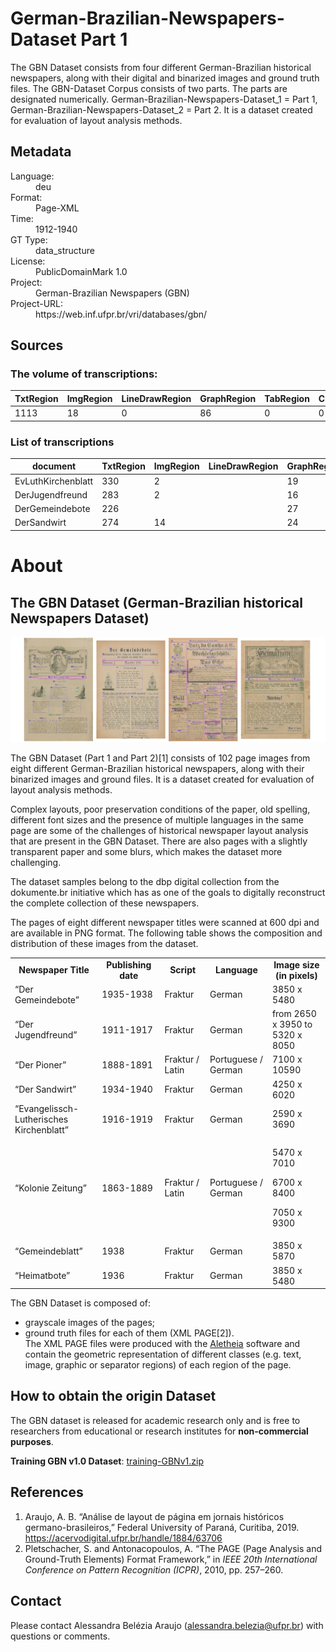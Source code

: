 <div>
   <h1 id="title">German-Brazilian-Newspapers-Dataset Part 1</h1>
   <p id="paragraph">The GBN Dataset consists from four different German-Brazilian historical
newspapers, along with their digital and binarized images and ground truth
files. The GBN-Dataset Corpus consists of two parts. 
The parts are designated numerically. 
German-Brazilian-Newspapers-Dataset_1 = Part 1, 
German-Brazilian-Newspapers-Dataset_2 = Part 2.
It is a dataset created for evaluation of layout analysis methods.
</p>
   <h2>Metadata</h2>
   <dl class="grid">
      <dt id="Language">Language:</dt>
      <dd>deu</dd>
      <dt id="Format">Format:</dt>
      <dd>Page-XML</dd>
      <dt id="Time">Time:</dt>
      <dd>1912-1940</dd>
      <dt id="GTT">GT Type:</dt>
      <dd>data_structure</dd>
      <dt id="License">License:</dt>
      <dd>PublicDomainMark 1.0</dd>
      <dt id="Project">Project:</dt>
      <dd>German-Brazilian Newspapers (GBN) </dd>
      <dt id="Project-URL">Project-URL:</dt>
      <dd>https://web.inf.ufpr.br/vri/databases/gbn/</dd>
   </dl>
   <h2>Sources</h2>
   <h3>The volume of transcriptions:</h3>
   <table id="table_id">
      <thead>
         <tr>
            <th>TxtRegion</th>
            <th>ImgRegion</th>
            <th>LineDrawRegion</th>
            <th>GraphRegion</th>
            <th>TabRegion</th>
            <th>ChartRegion</th>
            <th>SepRegion</th>
            <th>MathRegion</th>
            <th>ChemRegion</th>
            <th>MusicRegion</th>
            <th>AdRegion</th>
            <th>NoiseRegion</th>
            <th>UnkownRegion</th>
            <th>CustomRegion</th>
            <th>TextLine</th>
            <th>Page</th>
         </tr>
      </thead>
      <tbody>
         <tr>
            <td>1113</td>
            <td>18</td>
            <td>0</td>
            <td>86</td>
            <td>0</td>
            <td>0</td>
            <td>157</td>
            <td>0</td>
            <td>0</td>
            <td>0</td>
            <td>0</td>
            <td>0</td>
            <td>0</td>
            <td>0</td>
            <td>0</td>
            <td>68</td>
         </tr>
      </tbody>
   </table>
   <div id="transcriptions">
      <h3>List of transcriptions</h3>
      <div>
         <table id="table_id" class="display">
            <thead>
               <tr>
                  <th>document</th>
                  <th>TxtRegion</th>
                  <th>ImgRegion</th>
                  <th>LineDrawRegion</th>
                  <th>GraphRegion</th>
                  <th>TabRegion</th>
                  <th>ChartRegion</th>
                  <th>SepRegion</th>
                  <th>MathRegion</th>
                  <th>ChemRegion</th>
                  <th>MusicRegion</th>
                  <th>AdRegion</th>
                  <th>NoiseRegion</th>
                  <th>UnkownRegion</th>
                  <th>CustomRegion</th>
                  <th>TextLine</th>
                  <th>Page</th>
               </tr>
            </thead>
            <tbody>
               <tr>
                  <td>EvLuthKirchenblatt</td>
                  <td>330</td>
                  <td>2</td>
                  <td/>
                  <td>19</td>
                  <td/>
                  <td/>
                  <td>34</td>
                  <td/>
                  <td/>
                  <td/>
                  <td/>
                  <td/>
                  <td/>
                  <td/>
                  <td/>
                  <td>17</td>
               </tr>
               <tr>
                  <td>DerJugendfreund</td>
                  <td>283</td>
                  <td>2</td>
                  <td/>
                  <td>16</td>
                  <td/>
                  <td/>
                  <td>28</td>
                  <td/>
                  <td/>
                  <td/>
                  <td/>
                  <td/>
                  <td/>
                  <td/>
                  <td/>
                  <td>15</td>
               </tr>
               <tr>
                  <td>DerGemeindebote</td>
                  <td>226</td>
                  <td/>
                  <td/>
                  <td>27</td>
                  <td/>
                  <td/>
                  <td>30</td>
                  <td/>
                  <td/>
                  <td/>
                  <td/>
                  <td/>
                  <td/>
                  <td/>
                  <td/>
                  <td>19</td>
               </tr>
               <tr>
                  <td>DerSandwirt</td>
                  <td>274</td>
                  <td>14</td>
                  <td/>
                  <td>24</td>
                  <td/>
                  <td/>
                  <td>65</td>
                  <td/>
                  <td/>
                  <td/>
                  <td/>
                  <td/>
                  <td/>
                  <td/>
                  <td/>
                  <td>17</td>
               </tr>
            </tbody>
         </table>
      </div>
   </div>
   <div id="extent">
      <h1>About</h1>
      <h2>The GBN Dataset (German-Brazilian historical Newspapers Dataset)</h2>
      <p>
         <img fetchpriority="high"
              decoding="async"
              class="size-full wp-image-566 aligncenter"
              src="GBNdatabase.png"/>
      </p>
      <p>The GBN Dataset (Part 1 and Part 2)[1] consists of 102 page images from eight different German-Brazilian historical newspapers, along with their binarized images and ground files. It is a dataset created for evaluation of layout analysis methods.</p>
      <p>Complex layouts, poor preservation conditions of the paper, old spelling, different font sizes and the presence of multiple languages in the same page are some of the challenges of historical newspaper layout analysis that are present in the GBN Dataset. There are also pages with a slightly transparent paper and some blurs, which makes the dataset more challenging.</p>
      <p>The dataset samples belong to the dbp digital collection from the dokumente.br initiative which has as one of the goals to digitally reconstruct the complete collection of these newspapers.</p>
      <p>The pages of eight different newspaper titles were scanned at 600 dpi and are available in PNG format. The following table shows the composition and distribution of these images from the dataset.</p>
      <table>
         <tbody>
            <tr>
               <td style="width: 127.75px;text-align: center">
                  <strong>Newspaper Title</strong>
               </td>
               <td style="width: 88.35px;text-align: center">
                  <strong>Publishing date</strong>
               </td>
               <td style="width: 60.4px;text-align: center">
                  <strong>Script</strong>
               </td>
               <td style="width: 87.4333px;text-align: center">
                  <strong>Language</strong>
               </td>
               <td style="width: 83.0667px;text-align: center">
                  <strong>Image size (in pixels)</strong>
               </td>
               </tr>
            <tr>
               <td style="width: 127.75px;text-align: left">“Der Gemeindebote”</td>
               <td style="width: 88.35px">1935-1938</td>
               <td style="width: 60.4px">Fraktur</td>
               <td style="width: 87.4333px">German</td>
               <td style="width: 83.0667px">3850 x 5480</td>
               </tr>
            <tr>
               <td style="width: 127.75px;text-align: left">“Der Jugendfreund”</td>
               <td style="width: 88.35px">1911-1917</td>
               <td style="width: 60.4px">Fraktur</td>
               <td style="width: 87.4333px">German</td>
               <td style="width: 83.0667px">from 2650 x 3950 to 5320 x 8050</td>
            </tr>
            <tr>
               <td style="width: 127.75px;text-align: left">“Der Pioner”</td>
               <td style="width: 88.35px">1888-1891</td>
               <td style="width: 60.4px">Fraktur / Latin</td>
               <td style="width: 87.4333px">Portuguese / German</td>
               <td style="width: 83.0667px">7100 x 10590</td>
            </tr>
            <tr>
               <td style="width: 127.75px;text-align: left">“Der Sandwirt”</td>
               <td style="width: 88.35px">1934-1940</td>
               <td style="width: 60.4px">Fraktur</td>
               <td style="width: 87.4333px">German</td>
               <td style="width: 83.0667px">4250 x 6020</td>
            </tr>
            <tr>
               <td style="width: 127.75px;text-align: left">“Evangelissch-Lutherisches Kirchenblatt”</td>
               <td style="width: 88.35px">1916-1919</td>
               <td style="width: 60.4px">Fraktur</td>
               <td style="width: 87.4333px">German</td>
               <td style="width: 83.0667px">2590 x 3690</td>
            </tr>
            <tr>
               <td style="width: 127.75px;text-align: left">“Kolonie Zeitung”</td>
               <td style="width: 88.35px">1863-1889</td>
               <td style="width: 60.4px">Fraktur / Latin</td>
               <td style="width: 87.4333px">Portuguese / German</td>
               <td style="width: 83.0667px">
                  <p>5470 x 7010</p>
                  <p>6700 x 8400</p>
                  <p>7050 x 9300</p>
               </td>
            </tr>
            <tr>
               <td style="width: 127.75px;text-align: left">“Gemeindeblatt”</td>
               <td style="width: 88.35px">1938</td>
               <td style="width: 60.4px">Fraktur</td>
               <td style="width: 87.4333px">German</td>
               <td style="width: 83.0667px">3850 x 5870</td>
            </tr>
            <tr>
               <td style="width: 127.75px;text-align: left">“Heimatbote”</td>
               <td style="width: 88.35px">1936</td>
               <td style="width: 60.4px">Fraktur</td>
               <td style="width: 87.4333px">German</td>
               <td style="width: 83.0667px">3850 x 5480</td>
            </tr>
         </tbody>
      </table>
      <p>The GBN Dataset is composed of:</p>
      <ul>
         <li>grayscale images of the pages;</li>
         <li>ground truth files for each of them (XML PAGE[2]).<br/> 
              The XML PAGE files were produced with the <a href="https://www.primaresearch.org/tools/Aletheia">Aletheia</a> software and 
              contain the geometric representation of different classes (e.g. text, image, graphic or separator regions) of each region of the page. 
          </li>
      </ul>
      <h2>How to obtain the origin Dataset</h2>
      <p>The GBN dataset is released for academic research only and is free to researchers from educational or research institutes for <strong>non-commercial purposes</strong>.</p>
      <p>
         <strong>Training GBN v1.0 Dataset</strong>: <a href="http://www.inf.ufpr.br/vri/databases/training-GBNv1.zip">training-GBNv1.zip</a>
      </p>
      <h2>References</h2>
      <ol>
         <li>Araujo, A. B.  “Análise de layout de página em jornais históricos germano-brasileiros,” Federal University of Paraná, Curitiba, 2019. <a href="https://acervodigital.ufpr.br/handle/1884/63706">https://acervodigital.ufpr.br/handle/1884/63706</a>
         </li>
         <li>Pletschacher, S. and Antonacopoulos, A. “The PAGE (Page Analysis and Ground-Truth Elements) Format Framework,” in <em>IEEE 20th International Conference on Pattern Recognition (ICPR)</em>, 2010, pp. 257–260.</li>
      </ol>
      <h2>Contact</h2>
      <p>Please contact Alessandra Belézia Araujo (<a href="mailto:alessandra.belezia@ufpr.br">alessandra.belezia@ufpr.br</a>) with questions or comments.<a href="https://web.inf.ufpr.br/vri/icdar2019-gbnla/"/>
      </p>
   </div>
</div>
